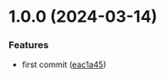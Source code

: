 # 1.0.0 (2024-03-14)


### Features

* first commit ([eac1a45](https://github.com/someBrown/babel-plugin-auto-webp/commit/eac1a4595b44d20cbe9934207743815576825ac9))



